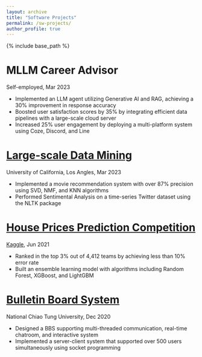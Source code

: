 ```yaml
---
layout: archive
title: "Software Projects"
permalink: /sw-projects/
author_profile: true
---
```


{% include base_path %}

# MLLM Career Advisor
Self-employed, Mar 2023
  * Implemented an LLM agent utilizing Generative AI and RAG, achieving a 30% improvement in response accuracy
  * Boosted user satisfaction scores by 35% by integrating efficient data pipelines with a large-scale cloud server
  * Increased 25% user engagement by deploying a multi-platform system using Coze, Discord, and Line

# [**Large-scale Data Mining**](https://github.com/pinhan-chen/large_scale_data_mining)
University of California, Los Angles, Mar 2023
  * Implemented a movie recommendation system with over 87% precision using SVD, NMF, and KNN algorithms
  * Performed Sentimental Analysis on a time-series Twitter dataset using the NLTK package

# [**House Prices Prediction Competition**](https://github.com/pinhan-chen/house_price_prediction)
[Kaggle](https://www.kaggle.com/competitions/house-prices-advanced-regression-techniques), Jun 2021
  * Ranked in the top 3% out of 4,412 teams by achieving less than 10% error rate
  * Built an ensemble learning model with algorithms including Random Forest, XGBoost, and LightGBM

# [**Bulletin Board System**](https://github.com/pinhan-chen/BBS)
National Chiao Tung University, Dec 2020
  * Designed a BBS supporting multi-threaded communication, real-time chatroom, and interactive system
  * Implemented a server-client system that supported over 500 users simultaneously using socket programming



<!-- Publications
======
  <ul>{% for post in site.publications reversed %}
    {% include archive-single-cv.html %}
  {% endfor %}</ul>
  
Talks
======
  <ul>{% for post in site.talks reversed %}
    {% include archive-single-talk-cv.html  %}
  {% endfor %}</ul>
  
Teaching
======
  <ul>{% for post in site.teaching reversed %}
    {% include archive-single-cv.html %}
  {% endfor %}</ul> -->
  
<!-- Service and leadership
======
* Currently signed in to 43 different slack teams -->
